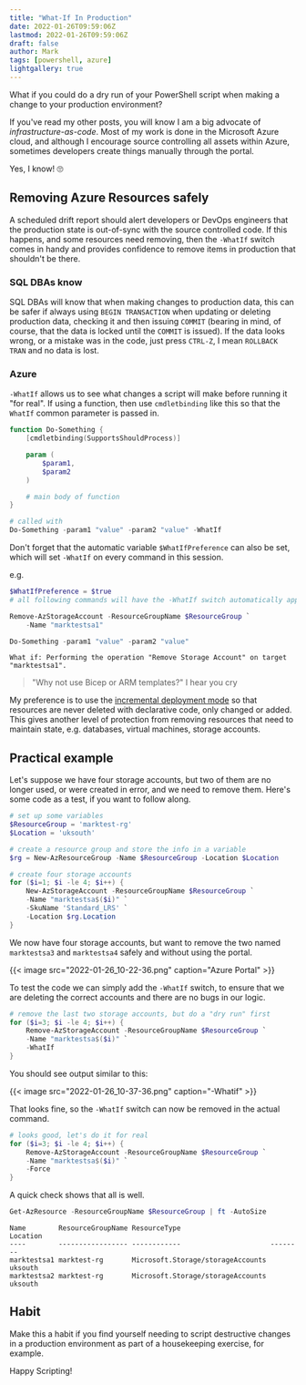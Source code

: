 ```yaml
---
title: "What-If In Production"
date: 2022-01-26T09:59:06Z
lastmod: 2022-01-26T09:59:06Z
draft: false
author: Mark
tags: [powershell, azure]
lightgallery: true
---
```


What if you could do a dry run of your PowerShell script when making a change to your production environment?

If you've read my other posts, you will know I am a big advocate of *infrastructure-as-code*. Most of my work is done in the Microsoft Azure cloud, and although I encourage source controlling all assets within Azure, sometimes developers create things manually through the portal.

Yes, I know! 🙄

## Removing Azure Resources safely

A scheduled drift report should alert developers or DevOps engineers that the production state is out-of-sync with the source controlled code. If this happens, and some resources need removing, then the `-WhatIf` switch comes in handy and provides confidence to remove items in production that shouldn't be there.

### SQL DBAs know

SQL DBAs will know that when making changes to production data, this can be safer if always using `BEGIN TRANSACTION` when updating or deleting production data, checking it and then issuing `COMMIT` (bearing in mind, of course, that the data is locked until the `COMMIT` is issued). If the data looks wrong, or a mistake was in the code, just press `CTRL-Z`, I mean `ROLLBACK TRAN` and no data is lost.

### Azure

`-WhatIf` allows us to see what changes a script will make before running it "for real". If using a function, then use `cmdletbinding` like this so that the `WhatIf` common parameter is passed in.

```PowerShell
function Do-Something {
    [cmdletbinding(SupportsShouldProcess)]

    param (
        $param1,
        $param2
    )

    # main body of function
}

# called with
Do-Something -param1 "value" -param2 "value" -WhatIf
```

Don't forget that the automatic variable `$WhatIfPreference` can also be set, which will set `-WhatIf` on every command in this session.

e.g.

```PowerShell
$WhatIfPreference = $true
# all following commands will have the -WhatIf switch automatically applied

Remove-AzStorageAccount -ResourceGroupName $ResourceGroup `
    -Name "marktestsa1"

Do-Something -param1 "value" -param2 "value"    
```

```text
What if: Performing the operation "Remove Storage Account" on target "marktestsa1".
```



> "Why not use Bicep or ARM templates?" I hear you cry

My preference is to use the [incremental deployment mode](https://docs.microsoft.com/en-us/azure/azure-resource-manager/templates/deployment-modes#incremental-mode) so that resources are never deleted with declarative code, only changed or added. This gives another level of protection from removing resources that need to maintain state, e.g. databases, virtual machines, storage accounts.

## Practical example

Let's suppose we have four storage accounts, but two of them are no longer used, or were created in error, and we need to remove them. Here's some code as a test, if you want to follow along.

```PowerShell
# set up some variables
$ResourceGroup = 'marktest-rg'
$Location = 'uksouth'

# create a resource group and store the info in a variable
$rg = New-AzResourceGroup -Name $ResourceGroup -Location $Location

# create four storage accounts
for ($i=1; $i -le 4; $i++) {
    New-AzStorageAccount -ResourceGroupName $ResourceGroup `
    -Name "marktestsa$($i)" `
    -SkuName 'Standard_LRS' `
    -Location $rg.Location
}
```

We now have four storage accounts, but want to remove the two named `marktestsa3` and `marktestsa4` safely and without using the portal.

{{< image src="2022-01-26_10-22-36.png" caption="Azure Portal" >}}

To test the code we can simply add the `-WhatIf` switch, to ensure that we are deleting the correct accounts and there are no bugs in our logic.

```PowerShell
# remove the last two storage accounts, but do a "dry run" first
for ($i=3; $i -le 4; $i++) {
    Remove-AzStorageAccount -ResourceGroupName $ResourceGroup `
    -Name "marktestsa$($i)" `
    -WhatIf
}
```

You should see output similar to this:

{{< image src="2022-01-26_10-37-36.png" caption="-Whatif" >}}

That looks fine, so the `-WhatIf` switch can now be removed in the actual command.

```PowerShell
# looks good, let's do it for real
for ($i=3; $i -le 4; $i++) {
    Remove-AzStorageAccount -ResourceGroupName $ResourceGroup `
    -Name "marktestsa$($i)" `
    -Force
}
```

A quick check shows that all is well.

```PowerShell
Get-AzResource -ResourceGroupName $ResourceGroup | ft -AutoSize
```

```text
Name        ResourceGroupName ResourceType                      Location
----        ----------------- ------------                      --------
marktestsa1 marktest-rg       Microsoft.Storage/storageAccounts uksouth
marktestsa2 marktest-rg       Microsoft.Storage/storageAccounts uksouth
```

## Habit

Make this a habit if you find yourself needing to script destructive changes in a production environment as part of a housekeeping exercise, for example.

Happy Scripting!